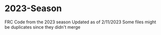 # 2023-Season
FRC Code from the 2023 season 
Updated as of 2/11/2023 
Some files might be duplicates since they didn't merge 
